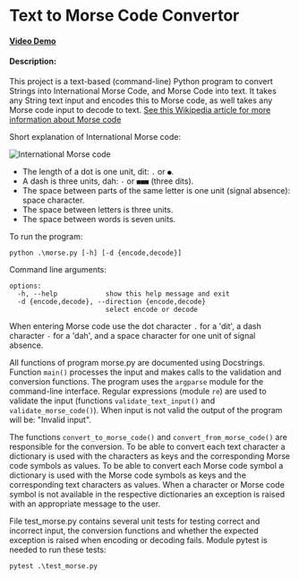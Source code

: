# Text to Morse Code Convertor
#### [Video Demo](https://youtu.be/FSZZMX1bZM4)
#### Description:
This project is a text-based (command-line) Python program to convert Strings into International Morse Code, and Morse Code into text. 
It takes any String text input and encodes this to Morse code, as well takes any Morse code input to decode to text.
[See this Wikipedia article for more information about Morse code](https://en.wikipedia.org/wiki/Morse_code)

Short explanation of International Morse code:

![International Morse code](https://upload.wikimedia.org/wikipedia/commons/thumb/b/b5/International_Morse_Code.svg/390px-International_Morse_Code.svg.png)

+ The length of a dot is one unit, dit: `.` or `●`. 
+ A dash is three units, dah: `-` or `■■■` (three dits). 
+ The space between parts of the same letter is one unit (signal absence): space character. 
+ The space between letters is three units.
+ The space between words is seven units.

To run the program:
```
python .\morse.py [-h] [-d {encode,decode}]
```

Command line arguments:
```
options:
  -h, --help            show this help message and exit
  -d {encode,decode}, --direction {encode,decode}
                        select encode or decode
```

When entering Morse code use the dot character `.` for a 'dit', a dash character `-` for a 'dah', and a space character for one unit of signal absence.

All functions of program morse.py are documented using Docstrings.
Function `main()` processes the input and makes calls to the validation and conversion functions.
The program uses the `argparse` module for the command-line interface.
Regular expressions (module `re`) are used to validate the input (functions `validate_text_input()` and `validate_morse_code()`). 
When input is not valid the output of the program will be: "Invalid input". 

The functions `convert_to_morse_code()` and `convert_from_morse_code()` are responsible for the conversion. 
To be able to convert each text character a dictionary is used with the characters as keys and the corresponding Morse code symbols as values.
To be able to convert each Morse code symbol a dictionary is used with the Morse code symbols as keys and the corresponding text characters as values. 
When a character or Morse code symbol is not available in the respective dictionaries an exception is raised with an appropriate message to the user.

File test_morse.py contains several unit tests for testing correct and incorrect input, the conversion functions and whether the expected exception is raised when encoding or decoding fails. 
Module pytest is needed to run these tests:
```
pytest .\test_morse.py
```

